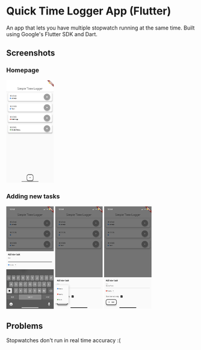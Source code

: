 # Quick Time Logger App (Flutter)

An app that lets you have multiple stopwatch running at the same time.
Built using Google's Flutter SDK and Dart.

## Screenshots

### Homepage
<img src="./screenshots/1.PNG" height=25% width=25%>

### Adding new tasks
<img src="./screenshots/2.PNG" height=25% width=25%> <img src="./screenshots/3.PNG" height=25% width=25%> <img src="./screenshots/4.PNG" height=25% width=25%>



## Problems
Stopwatches don't run in real time accuracy :(